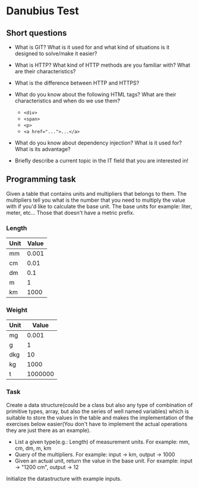 # Danubius Test

## Short questions

- What is GIT? What is it used for and what kind of
situations is it designed to solve/make it easier?

- What is HTTP? What kind of HTTP methods are you
familiar with? What are their characteristics?

- What is the difference between HTTP and HTTPS?

- What do you know about the following HTML tags?
What are their characteristics and when do we use them?
  - `<div>`
  - `<span>`
  - `<p>`
  - `<a href="...">...</a>`

- What do you know about dependency injection?
What is it used for? What is its advantage?

- Briefly describe a current topic in the IT field
that you are interested in!

## Programming task

Given a table that contains units and multipliers
that belongs to them. The multipliers tell you what
is the number that you need to multiply the value
with if you'd like to calculate the base unit.
The base units for example: liter, meter, etc...
Those that doesn't have a metric prefix.

### Length

| Unit | Value |
|------|-------|
| mm   | 0.001 |
| cm   | 0.01  |
| dm   | 0.1   |
| m    | 1     |
| km   | 1000  |

### Weight

| Unit | Value   |
|------|---------|
| mg   | 0.001   |
| g    | 1       |
| dkg  | 10      |
| kg   | 1000    |
| t    | 1000000 |

### Task

Create a data structure(could be a class but also
any type of combination of primitive types, array,
but also the series of well named variables) which
is suitable to store the values in the table and
makes the implementation of the exercises below easier(You don't have to
implement the actual operations they are just there
as an example).

- List a given type(e.g.: Length) of measurement units.
For example: mm, cm, dm, m, km
- Query of the multipliers.
For example: input -> km, output -> 1000
- Given an actual unit, return the value in the base unit.
For example: input -> "1200 cm", output -> 12

Initialize the datastructure with example inputs.

